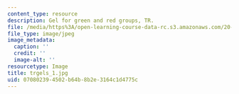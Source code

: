 ```yaml
---
content_type: resource
description: Gel for green and red groups, TR.
file: /media/https%3A/open-learning-course-data-rc.s3.amazonaws.com/20-109-laboratory-fundamentals-in-biological-engineering-fall-2007/070802394502b64b8b2e3164c1d4775c_trgels_1.jpg
file_type: image/jpeg
image_metadata:
  caption: ''
  credit: ''
  image-alt: ''
resourcetype: Image
title: trgels_1.jpg
uid: 07080239-4502-b64b-8b2e-3164c1d4775c
---
```

